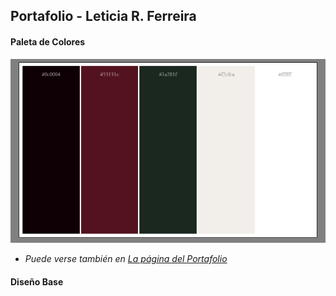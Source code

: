 ## Portafolio - Leticia R. Ferreira

#### Paleta de Colores

![Paleta de Colores](/assets/img/paleta.png)

* *Puede verse también en [La página del Portafolio](https://helvette.github.io/helvette/)*

#### Diseño Base
